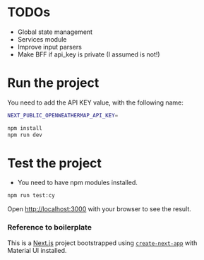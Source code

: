 # TODOs

- Global state management
- Services module
- Improve input parsers
- Make BFF if api_key is private (I assumed is not!)

# Run the project

You need to add the API KEY value, with the following name:

```bash
NEXT_PUBLIC_OPENWEATHERMAP_API_KEY=
```

```bash
npm install
npm run dev
```

# Test the project

- You need to have npm modules installed.

```bash
npm run test:cy
```

Open [http://localhost:3000](http://localhost:3000) with your browser to see the result.

### Reference to boilerplate

This is a [Next.js](https://nextjs.org/) project bootstrapped using [`create-next-app`](https://github.com/vercel/next.js/tree/HEAD/packages/create-next-app) with Material UI installed.

